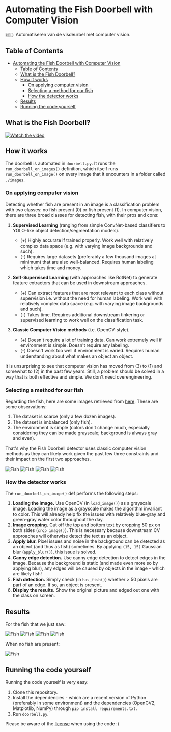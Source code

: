 # Automating the Fish Doorbell with Computer Vision

🇳🇱: Automatiseren van de visdeurbel met computer vision.

## Table of Contents

- [Automating the Fish Doorbell with Computer Vision](#automating-the-fish-doorbell-with-computer-vision)
  - [Table of Contents](#table-of-contents)
  - [What is the Fish Doorbell?](#what-is-the-fish-doorbell)
  - [How it works](#how-it-works)
    - [On applying computer vision](#on-applying-computer-vision)
    - [Selecting a method for our fish](#selecting-a-method-for-our-fish)
    - [How the detector works](#how-the-detector-works)
  - [Results](#results)
  - [Running the code yourself](#running-the-code-yourself)

## What is the Fish Doorbell?

[![Watch the video](https://i.imgur.com/uJDRBtJ.png)](https://www.youtube.com/watch?v=0MgeR85IMOM)

## How it works

The doorbell is automated in `doorbell.py`. It runs the `run_doorbell_on_images()` definition, which itself runs `run_doorbell_on_image()` on every image that it encounters in a folder called `./images`.

### On applying computer vision

Detecting whether fish are present in an image is a classification problem with two classes: no fish present (0) or fish present (1). In computer vision, there are three broad classes for detecting fish, with their pros and cons:

1. **Supervised Learning** (ranging from simple ConvNet-based classifiers to YOLO-like object detection/segmentation models).

   - (+) Highly accurate if trained properly. Work well with relatively complex data space (e.g. with varying image backgrounds and such).
   - (-) Requires large datasets (preferably a few thousand images at minimum) that are also well-balanced. Requires human labeling which takes time and money.

2. **Self-Supervised Learning** (with approaches like RotNet) to generate feature extractors that can be used in downstream approaches.

   - (+) Can extract features that are most relevant to each class without supervision i.e. without the need for human labeling. Work well with relatively complex data space (e.g. with varying image backgrounds and such).
   - (-) Takes time. Requires additional downstream tinkering or supervised learning to work well on the classification task.

3. **Classic Computer Vision methods** (i.e. OpenCV-style).

   - (+) Doesn't require a lot of training data. Can work extremely well if environment is simple. Doesn't require any labeling.
   - (-) Doesn't work too well if environment is varied. Requires human understanding about what makes an object an object.

It is unsurprising to see that computer vision has moved from (3) to (1) and somewhat to (2) in the past few years. Still, a problem should be solved in a way that is both effective and simple. We don't need overengineering.

### Selecting a method for our fish

Regarding the fish, here are some images retrieved from [here](https://visdeurbel.nl/beelden/). These are some observations:

1. The dataset is scarce (only a few dozen images).
2. The dataset is imbalanced (only fish).
3. The environment is simple (colors don't change much, especially considering they can be made grayscale; background is always gray and even).

That's why the Fish Doorbell detector uses classic computer vision methods as they can likely work given the past few three constraints and their impact on the first two approaches.

![Fish](./images/1.jpeg)
![Fish](./images/2.jpeg)
![Fish](./images/3.jpeg)
![Fish](./images/4.jpeg)

### How the detector works

The `run_doorbell_on_image()` def performs the following steps:

1. **Loading the image.** Use OpenCV (in `load_image()`) as a grayscale image. Loading the image as a grayscale makes the algorithm invariant to color. This will already help fix the issues with relatively blue-gray and green-gray water color throughout the day.
2. **Image cropping.** Cut off the top and bottom text by cropping 50 px on both sides (`crop_image()`). This is necessary because downstream CV approaches will otherwise detect the text as an object.
3. **Apply blur.** Pixel issues and noise in the background can be detected as an object (and thus as fish) sometimes. By applying `(15, 15)` Gaussian blur (`apply_blur()`), this issue is solved.
4. **Canny edge detection.** Use canny edge detection to detect edges in the image. Because the background is static (and made even more so by applying blur), any edges will be caused by objects in the image - which are likely fish!
5. **Fish detection.** Simply check (in `has_fish()`) whether > 50 pixels are part of an edge. If so, an object is present.
6. **Display the results.** Show the original picture and edged out one with the class on screen.

## Results

For the fish that we just saw:

![Fish](./images_with_classes/1.jpeg)
![Fish](./images_with_classes/2.jpeg)
![Fish](./images_with_classes/3.jpeg)
![Fish](./images_with_classes/4.jpeg)

When no fish are present:

![Fish](./images_with_classes/5.jpeg)

## Running the code yourself

Running the code yourself is very easy:

1. Clone this repository.
2. Install the dependencies - which are a recent version of Python (preferably in some environment) and the dependencies (OpenCV2, Matplotlib, NumPy) through `pip install requirements.txt`.
3. Run `doorbell.py`.

Please be aware of the [license](./LICENSE) when using the code :)
